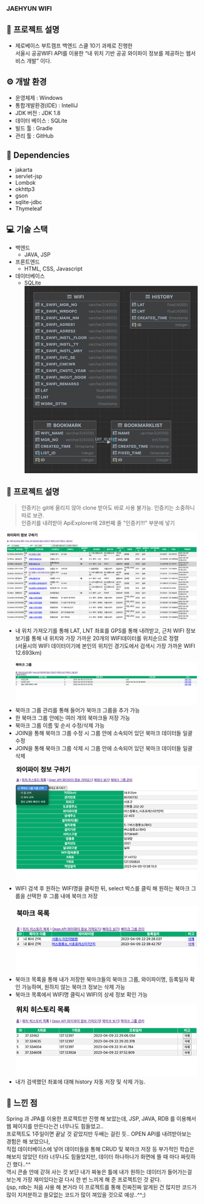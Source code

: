 ### JAEHYUN WIFI

## 📢 프로젝트 설명
- 제로베이스 부트캠프 백엔드 스쿨 10기 과제로 진행한
</br> 서울시 공공WIFI API를 이용한 “내 위치 기반 공공 와이파이 정보를 제공하는 웹서비스 개발” 이다.

## ⚙ 개발 환경
- 운영체제 :  Windows
- 통합개발환경(IDE) : IntelliJ
- JDK 버전 : JDK 1.8
- 데이터 베이스 : SQLite
- 빌드 툴 : Gradle
- 관리 툴 : GitHub


## 🔌 Dependencies

- jakarta
- servlet-jsp
- Lombok
- okhttp3
- gson
- sqlite-jdbc
- Thymeleaf


## 💻 기술 스택
- 백엔드
    - JAVA, JSP
- 프론트엔드
    - HTML, CSS, Javascript
- 데이터베이스
    - SQLite</br>
![img.png](wifierd.png)
## 👾 프로젝트 설명 
> 인증키는 git에 올리지 않아 clone 받아도 바로 사용 불가능. 인증키는 소중하니 따로 보관.</br>
  인증키를 내려받아 ApiExplorer에 28번째 줄 "인증키!!!" 부분에 넣기

![img.png](readmePNG/1.png)</br>
- 내 위치 가져오기를 통해 LAT, LNT 좌표를 GPS를 통해 내려받고, 근처 WIFI 정보 보기를 통해 내 위치와 가장 가까운 20개의 WIFI데이터를 위치순으로 정렬</br>
(서울시의 WIFI 데이터이기에 본인의 위치인 경기도에서 검색시 가장 가까운 WIFI 12.693km) </br></br>
![img.png](readmePNG/2.png)
- 북마크 그룹 관리를 통해 들어가 북마크 그룹을 추가 가능
- 한 북마크 그룹 안에는 여러 개의 북마크들 저장 가능
- 북마크 그룹 이름 및 순서 수정/삭제 가능
- JOIN을 통해 북마크 그룹 수정 시 그룹 안에 소속되어 있던 북마크 데이터들 일괄 수정
- JOIN을 통해 북마크 그룹 삭제 시 그룹 안에 소속되어 있던 북마크 데이터들 일괄 삭제</br></br>
![img.png](readmePNG/3.png)
- WIFI 검색 후 원하는 WIFI명을 클릭한 뒤, select 박스를 클릭 해 원하는 북마크 그룹을 선택한 후 그룹 내에 북마크 저장</br></br>
![img.png](readmePNG/4.png)
- 북마크 목록을 통해 내가 저장한 북마크들의 북마크 그룹, 와이파이명, 등록일자 확인 가능하며, 원하지 않는 북마크 정보는 삭제 가능
- 북마크 목록에서 WIFI명 클릭시 WIFI의 상세 정보 확인 가능</br></br>
![img.png](readmePNG/5.png)
- 내가 검색했던 좌표에 대해 history 자동 저장 및 삭제 가능.</br>

## 🙌 느낀 점
Spring 과 JPA를 이용한 프로젝트만 진행 해 보았는데, JSP, JAVA, RDB 를 이용해서 웹 페이지를 만든다는건 너무나도 힘들었고..</br>
프로젝트도 1주일이면 끝날 것 같았지만 두배는 걸린 듯.. OPEN API를 내려받아보는 경험은 해 보았으나,</br>
직접 데이터베이스에 넣어 데이터들을 통해 CRUD 및 북마크 저장 등 부가적인 학습은 해보지 않았던 터라 너무나도 힘들었지만, 데이터 하나하나가 화면에 뜰 때 마다 짜릿하긴 했다..^^</br>
역시 콘솔 안에 갇혀 사는 것 보단 내가 짜놓은 틀에 내가 원하는 데이터가 들어가는걸 보는게 가장 재미있다는걸 다시 한 번 느끼게 해 준 프로젝트인 것 같다.</br>
(jsp, rdb는 처음 사용 해 본거라 이 프로젝트를 통해 진짜진짜 알게된 건 많지만 코드가 많이 지저분하고 쓸모없는 코드가 많이 껴있을 것으로 예상..^^;)